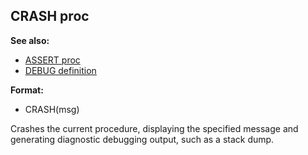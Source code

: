 ## CRASH proc
**See also:**
*   [ASSERT proc](/proc/ASSERT)
*   [DEBUG definition](/DM/preprocessor/define/DEBUG)
<!-- -->
**Format:**
*   CRASH(msg)


Crashes the current procedure, displaying the specified message
and generating diagnostic debugging output, such as a stack dump.